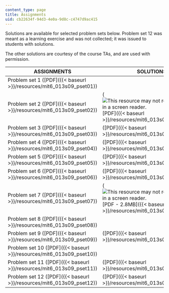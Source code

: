 ```yaml
---
content_type: page
title: Assignments
uid: cb22634f-94d3-4e0a-9d8c-c4747d9ac415
---
```


Solutions are available for selected problem sets below. Problem set 12 was meant as a learning exercise and was not collected; it was issued to students with solutions.

The other solutions are courtesy of the course TAs, and are used with permission.

| ASSIGNMENTS | SOLUTIONS |
| --- | --- |
| Problem set 1 ([PDF]({{< baseurl >}}/resources/mit6_013s09_pset01)) | &nbsp; |
| Problem set 2 ([PDF]({{< baseurl >}}/resources/mit6_013s09_pset02)) | (![This resource may not render correctly in a screen reader.](/images/inacessible.gif)[PDF]({{< baseurl >}}/resources/mit6_013s09_sol_pset02)) |
| Problem set 3 ([PDF]({{< baseurl >}}/resources/mit6_013s09_pset03)) | ([PDF]({{< baseurl >}}/resources/mit6_013s09_sol_pset03)) |
| Problem set 4 ([PDF]({{< baseurl >}}/resources/mit6_013s09_pset04)) | ([PDF]({{< baseurl >}}/resources/mit6_013s09_sol_pset04)) |
| Problem set 5 ([PDF]({{< baseurl >}}/resources/mit6_013s09_pset05)) | ([PDF]({{< baseurl >}}/resources/mit6_013s09_sol_pset05)) |
| Problem set 6 ([PDF]({{< baseurl >}}/resources/mit6_013s09_pset06)) | ([PDF]({{< baseurl >}}/resources/mit6_013s09_sol_pset06)) |
| Problem set 7 ([PDF]({{< baseurl >}}/resources/mit6_013s09_pset07)) | (![This resource may not render correctly in a screen reader.](/images/inacessible.gif)[PDF - 2.8MB]({{< baseurl >}}/resources/mit6_013s09_sol_pset07)) |
| Problem set 8 ([PDF]({{< baseurl >}}/resources/mit6_013s09_pset08)) | &nbsp; |
| Problem set 9 ([PDF]({{< baseurl >}}/resources/mit6_013s09_pset09)) | ([PDF]({{< baseurl >}}/resources/mit6_013s09_sol_pset09)) |
| Problem set 10 ([PDF]({{< baseurl >}}/resources/mit6_013s09_pset10)) | &nbsp; |
| Problem set 11 ([PDF]({{< baseurl >}}/resources/mit6_013s09_pset11)) | ([PDF]({{< baseurl >}}/resources/mit6_013s09_sol_pset11)) |
| Problem set 12 ([PDF]({{< baseurl >}}/resources/mit6_013s09_pset12)) | ([PDF]({{< baseurl >}}/resources/mit6_013s09_sol_pset12))
